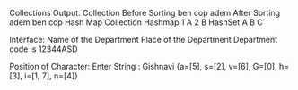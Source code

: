 Collections Output:
Collection
Before Sorting 
ben
cop
adem
After Sorting 
adem
ben
cop
Hash Map Collection
Hashmap
1 A
2 B
HashSet 
A
B
C


Interface:
Name of the Department
Place of the Department
Department code is 12344ASD


Position of Character:
Enter String : Gishnavi
{a=[5], s=[2], v=[6], G=[0], h=[3], i=[1, 7], n=[4]}
